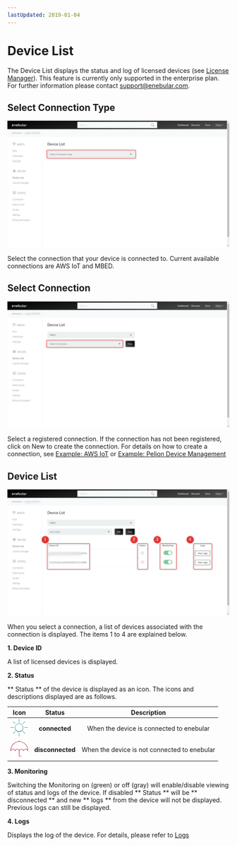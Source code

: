 ```yaml
---
lastUpdated: 2019-01-04
---
```


# Device List

The Device List displays the status and log of licensed devices (see [License Manager](./LicenseManager.md)).
This feature is currently only supported in the enterprise plan. For further information please contact support@enebular.com. 

## Select Connection Type 

![select_connection_type](../_asset/images/Devices/device_list-select_connection-001.png)

Select the connection that your device is connected to. 
Current available connections are AWS IoT and MBED. 

## Select Connection 

![select_connection](../_asset/images/Devices/device_list-select_connection-002.png)

Select a registered connection. If the connection has not been registered, click on New to create the connection.
For details on how to create a connection, see [Example: AWS IoT](../Deploy/DeployFlow/AWSIoT/index.md) or [Example: Pelion Device Management](../Deploy/DeployFlow/mbed/index.md)

## Device List

![device_list](../_asset/images/Devices/device_list-device_list.png)

When you select a connection, a list of devices associated with the connection is displayed.
The items 1 to 4 are explained below.

**1. Device ID**

A list of licensed devices is displayed.

**2. Status**

** Status ** of the device is displayed as an icon.
The icons and descriptions displayed are as follows.

| Icon | Status | Description |
| :-: |:-: | :-: |
| ![connected](../_asset/images/Devices/device_list-status-connected.png)  | **connected** | When the device is connected to enebular |
| ![disconnected](../_asset/images/Devices/device_list-status-disconnected.png) | **disconnected** | When the device is not connected to enebular|

**3. Monitoring** 

Switching the Monitoring on (green) or off (gray) will enable/disable viewing of status and logs of the device. 
If disabled ** Status ** will be ** disconnected ** and new ** logs **  from the device will not be displayed. Previous logs can still be displayed. 

**4. Logs** 

Displays the log of the device. For details, please refer to [Logs](./Logs.md) 